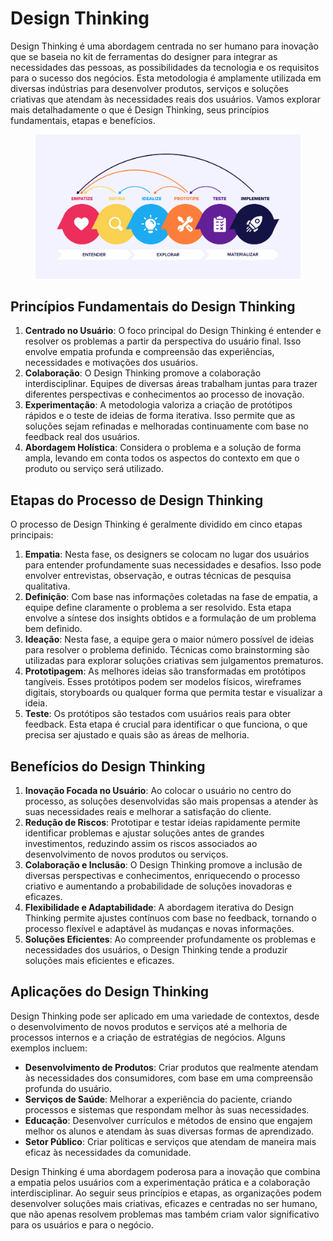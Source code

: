 # Design Thinking

Design Thinking é uma abordagem centrada no ser humano para inovação que se baseia no kit de ferramentas do designer para integrar as necessidades das pessoas, as possibilidades da tecnologia e os requisitos para o sucesso dos negócios. Esta metodologia é amplamente utilizada em diversas indústrias para desenvolver produtos, serviços e soluções criativas que atendam às necessidades reais dos usuários. Vamos explorar mais detalhadamente o que é Design Thinking, seus princípios fundamentais, etapas e benefícios.

<figure><img src="../../.gitbook/assets/design thinking.png" alt=""><figcaption></figcaption></figure>

## **Princípios Fundamentais do Design Thinking**

1. **Centrado no Usuário**: O foco principal do Design Thinking é entender e resolver os problemas a partir da perspectiva do usuário final. Isso envolve empatia profunda e compreensão das experiências, necessidades e motivações dos usuários.
2. **Colaboração**: O Design Thinking promove a colaboração interdisciplinar. Equipes de diversas áreas trabalham juntas para trazer diferentes perspectivas e conhecimentos ao processo de inovação.
3. **Experimentação**: A metodologia valoriza a criação de protótipos rápidos e o teste de ideias de forma iterativa. Isso permite que as soluções sejam refinadas e melhoradas continuamente com base no feedback real dos usuários.
4. **Abordagem Holística**: Considera o problema e a solução de forma ampla, levando em conta todos os aspectos do contexto em que o produto ou serviço será utilizado.

## **Etapas do Processo de Design Thinking**

O processo de Design Thinking é geralmente dividido em cinco etapas principais:

1. **Empatia**: Nesta fase, os designers se colocam no lugar dos usuários para entender profundamente suas necessidades e desafios. Isso pode envolver entrevistas, observação, e outras técnicas de pesquisa qualitativa.
2. **Definição**: Com base nas informações coletadas na fase de empatia, a equipe define claramente o problema a ser resolvido. Esta etapa envolve a síntese dos insights obtidos e a formulação de um problema bem definido.
3. **Ideação**: Nesta fase, a equipe gera o maior número possível de ideias para resolver o problema definido. Técnicas como brainstorming são utilizadas para explorar soluções criativas sem julgamentos prematuros.
4. **Prototipagem**: As melhores ideias são transformadas em protótipos tangíveis. Esses protótipos podem ser modelos físicos, wireframes digitais, storyboards ou qualquer forma que permita testar e visualizar a ideia.
5. **Teste**: Os protótipos são testados com usuários reais para obter feedback. Esta etapa é crucial para identificar o que funciona, o que precisa ser ajustado e quais são as áreas de melhoria.

## **Benefícios do Design Thinking**

1. **Inovação Focada no Usuário**: Ao colocar o usuário no centro do processo, as soluções desenvolvidas são mais propensas a atender às suas necessidades reais e melhorar a satisfação do cliente.
2. **Redução de Riscos**: Prototipar e testar ideias rapidamente permite identificar problemas e ajustar soluções antes de grandes investimentos, reduzindo assim os riscos associados ao desenvolvimento de novos produtos ou serviços.
3. **Colaboração e Inclusão**: O Design Thinking promove a inclusão de diversas perspectivas e conhecimentos, enriquecendo o processo criativo e aumentando a probabilidade de soluções inovadoras e eficazes.
4. **Flexibilidade e Adaptabilidade**: A abordagem iterativa do Design Thinking permite ajustes contínuos com base no feedback, tornando o processo flexível e adaptável às mudanças e novas informações.
5. **Soluções Eficientes**: Ao compreender profundamente os problemas e necessidades dos usuários, o Design Thinking tende a produzir soluções mais eficientes e eficazes.

## Aplicações do Design Thinking

Design Thinking pode ser aplicado em uma variedade de contextos, desde o desenvolvimento de novos produtos e serviços até a melhoria de processos internos e a criação de estratégias de negócios. Alguns exemplos incluem:

* **Desenvolvimento de Produtos**: Criar produtos que realmente atendam às necessidades dos consumidores, com base em uma compreensão profunda do usuário.
* **Serviços de Saúde**: Melhorar a experiência do paciente, criando processos e sistemas que respondam melhor às suas necessidades.
* **Educação**: Desenvolver currículos e métodos de ensino que engajem melhor os alunos e atendam às suas diversas formas de aprendizado.
* **Setor Público**: Criar políticas e serviços que atendam de maneira mais eficaz às necessidades da comunidade.



Design Thinking é uma abordagem poderosa para a inovação que combina a empatia pelos usuários com a experimentação prática e a colaboração interdisciplinar. Ao seguir seus princípios e etapas, as organizações podem desenvolver soluções mais criativas, eficazes e centradas no ser humano, que não apenas resolvem problemas mas também criam valor significativo para os usuários e para o negócio.
